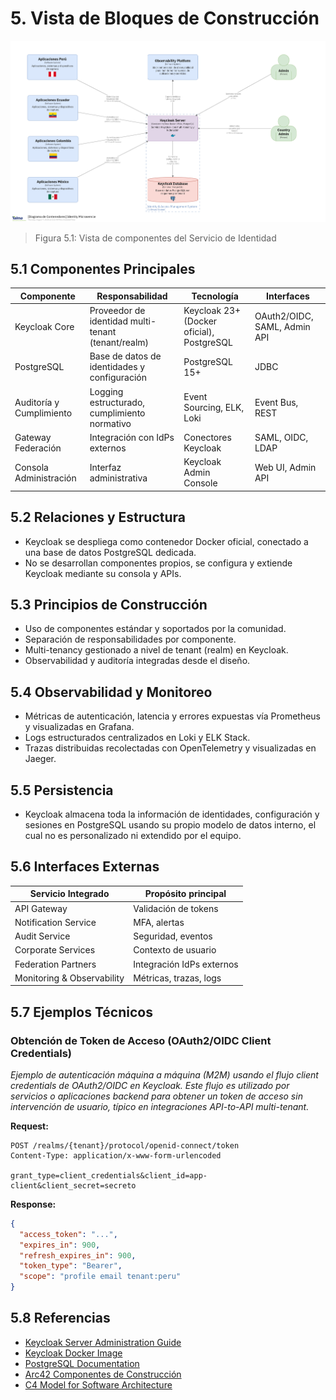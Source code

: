 # 5. Vista de Bloques de Construcción

![Sistema de Identidad - Vista de Componentes](/diagrams/servicios-corporativos/identity_system.png)

> Figura 5.1: Vista de componentes del Servicio de Identidad

## 5.1 Componentes Principales

| Componente                | Responsabilidad                                      | Tecnología                  | Interfaces                  |
|---------------------------|------------------------------------------------------|-----------------------------|-----------------------------|
| Keycloak Core             | Proveedor de identidad multi-tenant (tenant/realm)   | Keycloak 23+ (Docker oficial), PostgreSQL | OAuth2/OIDC, SAML, Admin API |
| PostgreSQL                | Base de datos de identidades y configuración         | PostgreSQL 15+              | JDBC                        |
| Auditoría y Cumplimiento  | Logging estructurado, cumplimiento normativo         | Event Sourcing, ELK, Loki   | Event Bus, REST             |
| Gateway Federación        | Integración con IdPs externos                        | Conectores Keycloak         | SAML, OIDC, LDAP            |
| Consola Administración    | Interfaz administrativa                              | Keycloak Admin Console      | Web UI, Admin API           |

## 5.2 Relaciones y Estructura

- Keycloak se despliega como contenedor Docker oficial, conectado a una base de datos PostgreSQL dedicada.
- No se desarrollan componentes propios, se configura y extiende Keycloak mediante su consola y APIs.

## 5.3 Principios de Construcción

- Uso de componentes estándar y soportados por la comunidad.
- Separación de responsabilidades por componente.
- Multi-tenancy gestionado a nivel de tenant (realm) en Keycloak.
- Observabilidad y auditoría integradas desde el diseño.

## 5.4 Observabilidad y Monitoreo

- Métricas de autenticación, latencia y errores expuestas vía Prometheus y visualizadas en Grafana.
- Logs estructurados centralizados en Loki y ELK Stack.
- Trazas distribuidas recolectadas con OpenTelemetry y visualizadas en Jaeger.

## 5.5 Persistencia

- Keycloak almacena toda la información de identidades, configuración y sesiones en PostgreSQL usando su propio modelo de datos interno, el cual no es personalizado ni extendido por el equipo.

## 5.6 Interfaces Externas

| Servicio Integrado         | Propósito principal           |
|---------------------------|-------------------------------|
| API Gateway               | Validación de tokens          |
| Notification Service      | MFA, alertas                  |
| Audit Service             | Seguridad, eventos            |
| Corporate Services        | Contexto de usuario           |
| Federation Partners       | Integración IdPs externos     |
| Monitoring & Observability| Métricas, trazas, logs        |

## 5.7 Ejemplos Técnicos

### Obtención de Token de Acceso (OAuth2/OIDC Client Credentials)

_Ejemplo de autenticación máquina a máquina (M2M) usando el flujo client credentials de OAuth2/OIDC en Keycloak. Este flujo es utilizado por servicios o aplicaciones backend para obtener un token de acceso sin intervención de usuario, típico en integraciones API-to-API multi-tenant._

**Request:**

```http
POST /realms/{tenant}/protocol/openid-connect/token
Content-Type: application/x-www-form-urlencoded

grant_type=client_credentials&client_id=app-client&client_secret=secreto
```

**Response:**

```json
{
  "access_token": "...",
  "expires_in": 900,
  "refresh_expires_in": 900,
  "token_type": "Bearer",
  "scope": "profile email tenant:peru"
}
```

## 5.8 Referencias

- [Keycloak Server Administration Guide](https://www.keycloak.org/docs/latest/server_admin/)
- [Keycloak Docker Image](https://www.keycloak.org/server/containers)
- [PostgreSQL Documentation](https://www.postgresql.org/docs/)
- [Arc42 Componentes de Construcción](https://docs.arc42.org/section-5/)
- [C4 Model for Software Architecture](https://c4model.com/)
